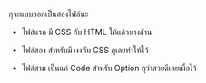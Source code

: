 กุจะแบบออกเป็นสองไฟล์นะ

- ไฟล์แรก
มี CSS กับ HTML ให้แล้วบางส่าน


- ไฟล์สอง
สำหรับมึงงงกับ CSS กุเลยทำให้ไว้

- ไฟล์สาม
เป็นแค่ Code สำหรับ Option กุว่าสวยดีเลยเผื่อไว้